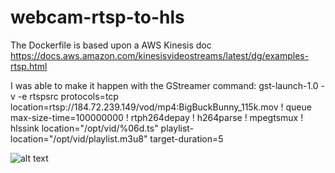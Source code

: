 # webcam-rtsp-to-hls

The Dockerfile is based upon a AWS Kinesis doc https://docs.aws.amazon.com/kinesisvideostreams/latest/dg/examples-rtsp.html

I was able to make it happen with the GStreamer command: gst-launch-1.0 -v -e rtspsrc protocols=tcp location=rtsp://184.72.239.149/vod/mp4:BigBuckBunny_115k.mov ! queue max-size-time=100000000 ! rtph264depay ! h264parse ! mpegtsmux ! hlssink location="/opt/vid/%06d.ts" playlist-location="/opt/vid/playlist.m3u8" target-duration=5

![alt text](https://raw.githubusercontent.com/gavatron1010/webcam-rtsp-to-hls/master/demo.gif)